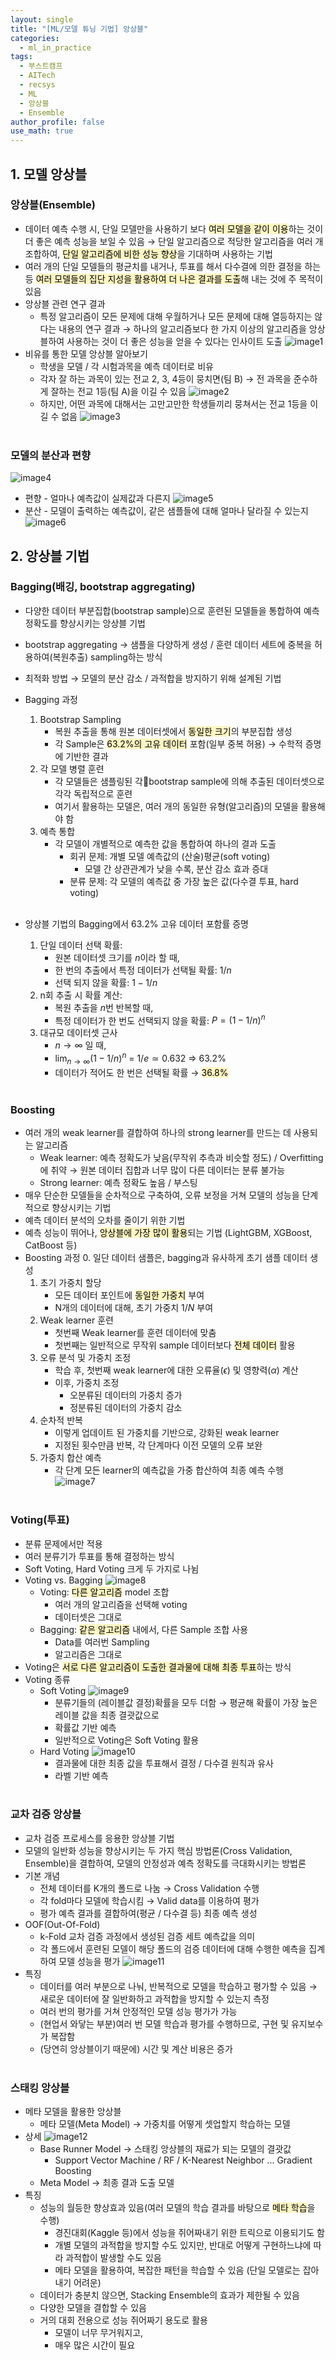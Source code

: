 ```yaml
---
layout: single
title: "[ML/모델 튜닝 기법] 앙상블"
categories:
  - ml_in_practice
tags:
  - 부스트캠프
  - AITech
  - recsys
  - ML
  - 앙상블
  - Ensemble
author_profile: false
use_math: true
---
```

## 1. 모델 앙상블
### 앙상블(Ensemble)
- 데이터 예측 수행 시, 단일 모델만을 사용하기 보다 <mark style="background: #FFF3A3A6;">여러 모델을 같이 이용</mark>하는 것이 더 좋은 예측 성능을 보일 수 있음
  → 단일 알고리즘으로 적당한 알고리즘을 여러 개 조합하여, <mark style="background: #FFF3A3A6;">단일 알고리즘에 비한 성능 향상</mark>을 기대하며 사용하는 기법
- 여러 개의 단일 모델들의 평균치를 내거나, 투표를 해서 다수결에 의한 결정을 하는 등 <mark style="background: #FFF3A3A6;">여러 모델들의 집단 지성을 활용하여 더 나은 결과를 도출</mark>해 내는 것에 주 목적이 있음
- 앙상블 관련 연구 결과
	- 특정 알고리즘이 모든 문제에 대해 우월하거나 모든 문제에 대해 열등하지는 않다는 내용의 연구 결과
	  → 하나의 알고리즘보다 한 가지 이상의 알고리즘을 앙상블하여 사용하는 것이 더 좋은 성능을 얻을 수 있다는 인사이트 도출
	![image1](../../images/2024-09-20-aitech-week6-7_ml_7/image1.png)
- 비유를 통한 모델 앙상블 알아보기
	- 학생을 모델 / 각 시험과목을 예측 데이터로 비유
	- 각자 잘 하는 과목이 있는 전교 2, 3, 4등이 뭉치면(팀 B) → 전 과목을 준수하게 잘하는 전교 1등(팀 A)을 이길 수 있음
	![image2](../../images/2024-09-20-aitech-week6-7_ml_7/image2.png)
	- 하지만, 어떤 과목에 대해서는 고만고만한 학생들끼리 뭉쳐서는 전교 1등을 이길 수 없음
	![image3](../../images/2024-09-20-aitech-week6-7_ml_7/image3.png)<br><br>

### 모델의 분산과 편향
![image4](../../images/2024-09-20-aitech-week6-7_ml_7/image4.png)
- 편향 - 얼마나 예측값이 실제값과 다른지
	![image5](../../images/2024-09-20-aitech-week6-7_ml_7/image5.png)
- 분산 - 모델이 출력하는 예측값이, 같은 샘플들에 대해 얼마나 달라질 수 있는지
	![image6](../../images/2024-09-20-aitech-week6-7_ml_7/image6.png)
	


## 2. 앙상블 기법
### Bagging(배깅, bootstrap aggregating)
- 다양한 데이터 부분집합(bootstrap sample)으로 훈련된 모델들을 통합하여 예측 정확도를 향상시키는 앙상블 기법
- bootstrap aggregating → 샘플을 다양하게 생성 / 훈련 데이터 세트에 중복을 허용하여(복원추출) sampling하는 방식
- 최적화 방법 → 모델의 분산 감소 / 과적합을 방지하기 위해 설계된 기법
- Bagging 과정
	1. Bootstrap Sampling
		- 복원 추출을 통해 원본 데이터셋에서 <mark style="background: #FFF3A3A6;">동일한 크기</mark>의 부분집합 생성
		- 각 Sample은 <mark style="background: #FFF3A3A6;">63.2%의 고유 데이터</mark> 포함(일부 중복 허용) → 수학적 증명에 기반한 결과
	2. 각 모델 병렬 훈련
		- 각 모델들은 샘플링된 각bootstrap sample에 의해 추출된 데이터셋으로 각각 독립적으로 훈련
		- 여기서 활용하는 모델은, 여러 개의 동일한 유형(알고리즘)의 모델을 활용해야 함
	3. 예측 통합
		- 각 모델이 개별적으로 예측한 값을 통합하여 하나의 결과 도출
			- 회귀 문제: 개별 모델 예측값의 (산술)평균(soft voting)
				- 모델 간 상관관계가 낮을 수록, 분산 감소 효과 증대
			- 분류 문제: 각 모델의 예측값 중 가장 높은 값(다수결 투표, hard voting)<br><br>

- 앙상블 기법의 Bagging에서 63.2% 고유 데이터 포함률 증명
	1. 단일 데이터 선택 확률:
		- 원본 데이터셋 크기를 $n$이라 할 때,
		- 한 번의 추출에서 특정 데이터가 선택될 확률: $1/n$
		- 선택 되지 않을 확률: $1-1/n$
	2. n회 추출 시 확률 계산:
		- 복원 추출을 $n$번 반복할 때,
		- 특정 데이터가 한 번도 선택되지 않을 확률: $P = (1-1/n)^n$
	3. 대규모 데이터셋 근사
		- $n \rightarrow \infty$ 일 때,
		- $\lim_{n \to \infty}(1-1/n)^n$ = $1/e \simeq 0.632$ ⇒ 63.2%
		- 데이터가 적어도 한 번은 선택될 확률 → <mark style="background: #FFF3A3A6;">36.8%</mark><br><br>

### Boosting
- 여러 개의 weak learner를 결합하여 하나의 strong learner를 만드는 데 사용되는 알고리즘
	- Weak learner: 예측 정확도가 낮음(무작위 추측과 비슷할 정도) / Overfitting에 취약 → 원본 데이터 집합과 너무 많이 다른 데이터는 분류 불가능
	- Strong learner: 예측 정확도 높음 / 부스팅
- 매우 단순한 모델들을 순차적으로 구축하여, 오류 보정을 거쳐 모델의 성능을 단계적으로 향상시키는 기법
- 예측 데이터 분석의 오차를 줄이기 위한 기법
- 예측 성능이 뛰어나, <mark style="background: #FFF3A3A6;">앙상블에 가장 많이 활용</mark>되는 기법
  (LightGBM, XGBoost, CatBoost 등)
- Boosting 과정
	0. 일단 데이터 샘플은, bagging과 유사하게 초기 샘플 데이터 생성
	1. 초기 가중치 할당
		- 모든 데이터 포인트에 <mark style="background: #FFF3A3A6;">동일한 가중치</mark> 부여
		- N개의 데이터에 대해, 초기 가중치 $1/N$ 부여
	2. Weak learner 훈련
		- 첫번째 Weak learner를 훈련 데이터에 맞춤
		- 첫번째는 일반적으로 무작위 sample 데이터보다 <mark style="background: #FFF3A3A6;">전체 데이터</mark> 활용
	3. 오류 분석 및 가중치 조정
		- 학습 후, 첫번째 weak learner에 대한 오류율($\epsilon$) 및 영향력($\alpha$) 계산
		- 이후, 가중치 조정
			- 오분류된 데이터의 가중치 증가
			- 정분류된 데이터의 가중치 감소
	4. 순차적 반복
		- 이렇게 업데이트 된 가중치를 기반으로, 강화된 weak learner
		- 지정된 횟수만큼 반복, 각 단계마다 이전 모델의 오류 보완
	5. 가중치 합산 예측
		- 각 단계 모든 learner의 예측값을 가중 합산하여 최종 예측 수행
		![image7](../../images/2024-09-20-aitech-week6-7_ml_7/image7.png)<br><br>

### Voting(투표)
- 분류 문제에서만 적용
- 여러 분류기가 투표를 통해 결정하는 방식
- Soft Voting, Hard Voting 크게 두 가지로 나뉨
- Voting vs. Bagging
	![image8](../../images/2024-09-20-aitech-week6-7_ml_7/image8.png)
	- Voting: <mark style="background: #FFF3A3A6;">다른 알고리즘</mark> model 조합
		- 여러 개의 알고리즘을 선택해 voting
		- 데이터셋은 그대로
	- Bagging: <mark style="background: #FFF3A3A6;">같은 알고리즘</mark> 내에서, 다른 Sample 조합 사용
		- Data를 여러번 Sampling
		- 알고리즘은 그대로
- Voting은 <mark style="background: #FFF3A3A6;">서로 다른 알고리즘이 도출한 결과물에 대해 최종 투표</mark>하는 방식
- Voting 종류
	- Soft Voting
		![image9](../../images/2024-09-20-aitech-week6-7_ml_7/image9.png)
		- 분류기들의 (레이블값 결정)확률을 모두 더함 → 평균해 확률이 가장 높은 레이블 값을 최종 결괏값으로
		- 확률값 기반 예측
		- 일반적으로 Voting은 Soft Voting 활용
	- Hard Voting
		![image10](../../images/2024-09-20-aitech-week6-7_ml_7/image10.png)
		- 결과물에 대한 최종 값을 투표해서 결정 / 다수결 원칙과 유사
		- 라벨 기반 예측<br><br>

### 교차 검증 앙상블
- 교차 검증 프로세스를 응용한 앙상블 기법
- 모델의 일반화 성능을 향상시키는 두 가지 핵심 방법론(Cross Validation, Ensemble)을 결합하여, 모델의 안정성과 예측 정확도를 극대화시키는 방법론
- 기본 개념
	- 전체 데이터를 K개의 폴드로 나눔 → Cross Validation 수행
	- 각 fold마다 모델에 학습시킴 → Valid data를 이용하여 평가
	- 평가 예측 결과를 결합하여(평균 / 다수결 등) 최종 예측 생성
- OOF(Out-Of-Fold)
	- k-Fold 교차 검증 과정에서 생성된 검증 세트 예측값을 의미
	- 각 폴드에서 훈련된 모델이 해당 폴드의 검증 데이터에 대해 수행한 예측을 집계하여 모델 성능을 평가
		![image11](../../images/2024-09-20-aitech-week6-7_ml_7/image11.png)
- 특징
	- 데이터를 여러 부분으로 나눠, 반복적으로 모델을 학습하고 평가할 수 있음 → 새로운 데이터에 잘 일반화하고 과적합을 방지할 수 있는지 측정
	- 여러 번의 평가를 거쳐 안정적인 모델 성능 평가가 가능
	- (현업서 와닿는 부분)여러 번 모델 학습과 평가를 수행하므로, 구현 및 유지보수가 복잡함
	- (당연히 앙상블이기 때문에) 시간 및 계산 비용은 증가<br><br>

### 스태킹 앙상블
- 메타 모델을 활용한 앙상블
	- 메타 모델(Meta Model) → 가중치를 어떻게 셋업할지 학습하는 모델
- 상세
	![image12](../../images/2024-09-20-aitech-week6-7_ml_7/image12.png)
	- Base Runner Model → 스태킹 앙상블의 재료가 되는 모델의 결괏값
		- Support Vector Machine / RF / K-Nearest Neighbor ... Gradient Boosting
	- Meta Model → 최종 결과 도출 모델
- 특징
	- 성능의 월등한 향상효과 있음(여러 모델의 학습 결과를 바탕으로 <mark style="background: #FFF3A3A6;">메타 학습</mark>을 수행)
		- 경진대회(Kaggle 등)에서 성능을 쥐어짜내기 위한 트릭으로 이용되기도 함
		- 개별 모델의 과적합을 방지할 수도 있지만, 반대로 어떻게 구현하느냐에 따라 과적합이 발생할 수도 있음
		- 메타 모델을 활용하여, 복잡한 패턴을 학습할 수 있음
		  (단일 모델로는 잡아내기 어려운)
	- 데이터가 충분치 않으면, Stacking Ensemble의 효과가 제한될 수 있음
	- 다양한 모델을 결합할 수 있음
	- 거의 대회 전용으로 성능 쥐어짜기 용도로 활용
		- 모델이 너무 무거워지고,
		- 매우 많은 시간이 필요<br><br>

